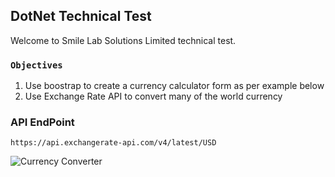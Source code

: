 ## DotNet Technical Test

Welcome to Smile Lab Solutions Limited technical test.

### `Objectives`

1. Use boostrap to create a currency calculator form as per example below
2. Use Exchange Rate API to convert many of the world currency

### API EndPoint  
`https://api.exchangerate-api.com/v4/latest/USD`


![Currency Converter](https://media.cheggcdn.com/media/5cd/s707x251/5cd96b02-8279-4c33-be61-667bd5248f25/phpvAcCAj.png "Currency Converter")
